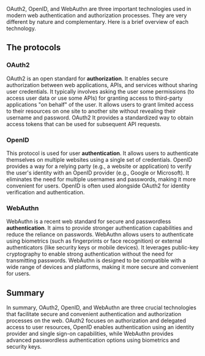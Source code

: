 OAuth2, OpenID, and WebAuthn are three important technologies used in modern web authentication and authorization processes.
They are very different by nature and complementary. Here is a brief overview of each technology.

The protocols
-------------

### OAuth2

OAuth2 is an open standard for **authorization**. It enables secure authorization between web applications, APIs, and services without sharing user credentials. It typically involves asking the user some permissions (to access user data or use some APIs) for granting access to third-party applications "on behalf" of the user. It allows users to grant limited access to their resources on one site to another site without revealing their username and password. OAuth2 It provides a standardized way to obtain access tokens that can be used for subsequent API requests.

### OpenID

This protocol is used for user **authentication**. It allows users to authenticate themselves on multiple websites using a single set of credentials. OpenID provides a way for a relying party (e.g., a website or application) to verify the user's identity with an OpenID provider (e.g., Google or Microsoft). It eliminates the need for multiple usernames and passwords, making it more convenient for users. OpenID is often used alongside OAuth2 for identity verification and authentication.

### WebAuthn

WebAuthn is a recent web standard for secure and passwordless **authentication**. It aims to provide stronger authentication capabilities and reduce the reliance on passwords. WebAuthn allows users to authenticate using biometrics (such as fingerprints or face recognition) or external authenticators (like security keys or mobile devices). It leverages public-key cryptography to enable strong authentication without the need for transmitting passwords. WebAuthn is designed to be compatible with a wide range of devices and platforms, making it more secure and convenient for users.

Summary
-------

In summary, OAuth2, OpenID, and WebAuthn are three crucial technologies that facilitate secure and convenient authentication and authorization processes on the web. OAuth2 focuses on authorization and delegated access to user resources, OpenID enables authentication using an identity provider and single sign-on capabilities, while WebAuthn provides advanced passwordless authentication options using biometrics and security keys.

